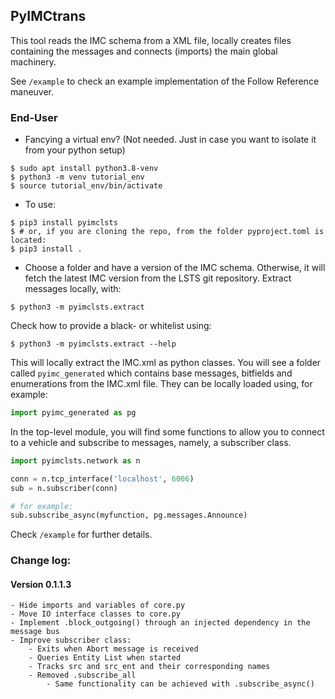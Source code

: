 ## PyIMCtrans

This tool reads the IMC schema from a XML file, locally creates files containing the messages and connects (imports) the main global machinery.

See `/example` to check an example implementation of the Follow Reference maneuver.

### End-User
- Fancying a virtual env? (Not needed. Just in case you want to isolate it from your python setup)
```shell
$ sudo apt install python3.8-venv
$ python3 -m venv tutorial_env
$ source tutorial_env/bin/activate
```
- To use:
```shell
$ pip3 install pyimclsts
$ # or, if you are cloning the repo, from the folder pyproject.toml is located:
$ pip3 install .
```
- Choose a folder and have a version of the IMC schema. Otherwise, it will fetch the latest IMC version from the LSTS git repository. Extract messages locally, with:
```shell
$ python3 -m pyimclsts.extract
```
Check how to provide a black- or whitelist using:
```shell
$ python3 -m pyimclsts.extract --help
```
This will locally extract the IMC.xml as python classes. You will see a folder called `pyimc_generated` which contains base messages, bitfields and enumerations from the IMC.xml file. They can be locally loaded using, for example:
```python
import pyimc_generated as pg
```
In the top-level module, you will find some functions to allow you to connect to a vehicle and subscribe to messages, namely, a subscriber class.
```python
import pyimclsts.network as n

conn = n.tcp_interface('localhost', 6006)
sub = n.subscriber(conn)

# for example:
sub.subscribe_async(myfunction, pg.messages.Announce)
```
Check `/example` for further details.

### Change log:
#### Version 0.1.1.3

    - Hide imports and variables of core.py
    - Move IO interface classes to core.py
    - Implement .block_outgoing() through an injected dependency in the message bus
    - Improve subscriber class:
        - Exits when Abort message is received
        - Queries Entity List when started
        - Tracks src and src_ent and their corresponding names
        - Removed .subscribe_all
            - Same functionality can be achieved with .subscribe_async()
    